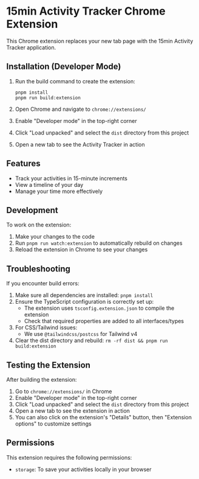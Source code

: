 # 15min Activity Tracker Chrome Extension

This Chrome extension replaces your new tab page with the 15min Activity Tracker application.

## Installation (Developer Mode)

1. Run the build command to create the extension:

   ```
   pnpm install
   pnpm run build:extension
   ```

2. Open Chrome and navigate to `chrome://extensions/`

3. Enable "Developer mode" in the top-right corner

4. Click "Load unpacked" and select the `dist` directory from this project

5. Open a new tab to see the Activity Tracker in action

## Features

- Track your activities in 15-minute increments
- View a timeline of your day
- Manage your time more effectively

## Development

To work on the extension:

1. Make your changes to the code
2. Run `pnpm run watch:extension` to automatically rebuild on changes
3. Reload the extension in Chrome to see your changes

## Troubleshooting

If you encounter build errors:

1. Make sure all dependencies are installed: `pnpm install`
2. Ensure the TypeScript configuration is correctly set up:
   - The extension uses `tsconfig.extension.json` to compile the extension
   - Check that required properties are added to all interfaces/types
3. For CSS/Tailwind issues:
   - We use `@tailwindcss/postcss` for Tailwind v4
4. Clear the dist directory and rebuild: `rm -rf dist && pnpm run build:extension`

## Testing the Extension

After building the extension:

1. Go to `chrome://extensions/` in Chrome
2. Enable "Developer mode" in the top-right corner
3. Click "Load unpacked" and select the `dist` directory from this project
4. Open a new tab to see the extension in action
5. You can also click on the extension's "Details" button, then "Extension options" to customize settings

## Permissions

This extension requires the following permissions:

- `storage`: To save your activities locally in your browser
